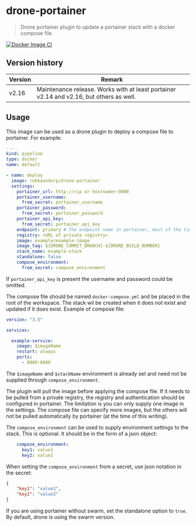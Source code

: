 # drone-portainer

> Drone portainer plugin to update a portainer stack with a docker compose file.

[![Docker Image CI](https://github.com/robkaandorp/drone-portainer/actions/workflows/docker-image.yml/badge.svg)](https://github.com/robkaandorp/drone-portainer/actions/workflows/docker-image.yml)

## Version history

| Version | Remark                                                                                  |
| ------- | --------------------------------------------------------------------------------------- |
| v2.16   | Maintenance release. Works with at least portainer v2.14 and v2.16, but others as well. |

## Usage

This image can be used as a drone plugin to deploy a compose file to portainer. For example:

``` yaml
---
kind: pipeline
type: docker
name: default

- name: deploy
  image: robkaandorp/drone-portainer
  settings:
    portainer_url: http://<ip or hostname>:9000
    portainer_username:
      from_secret: portainer_username
    portainer_password:
      from_secret: portainer_password
    portainer_api_key:
      from_secret: portainer_api_key
    endpoint: primary # The endpoint name in portainer, most of the time this is 'primary' or 'local'.
    registry: <URL of private registry>
    image: example/example-image
    image_tag: ${DRONE_COMMIT_BRANCH}-${DRONE_BUILD_NUMBER}
    stack_name: example-stack
    standalone: false
    compose_environment:
      from_secret: compose_environment
```


If `portainer_api_key` is present the username and password could be omitted.

The compose file should be named `docker-compose.yml` and be placed in the root of the workspace.
The stack wil be created when it does not exist and updated if it does exist. Example of compose file:

``` yaml
version: "3.5"

services:

  example-service:
    image: $imageName
    restart: always
    ports:
      - 8080:8080
```

The `$imageName` and `$stackName` environment is already set and need not be supplied through `compose_environment`.

The plugin will pull the image before applying the compose file. If it needs to be pulled from a private
registry, the registry and authentication should be configured in portainer. The limitation is you can only 
supply one image in the settings. The compose file can specify more images, but the others will not be pulled
automatically by portainer (at the time of this writing).

The `compose_environment` can be used to supply environment settings to the stack. This is optional. It should be in
the form of a json object:

``` yaml
    compose_environment:
      key1: value1
      key2: value2
```

When setting the `compose_environment` from a secret, use json notation in the secret:

``` json
{
    "key1": "value1",
    "key2": "value2"
}
```

If you are using portainer without swarm, set the standalone option to `true`. By default, drone is using the swarm version.
